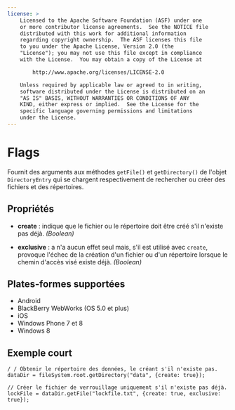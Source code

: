 ```yaml
---
license: >
    Licensed to the Apache Software Foundation (ASF) under one
    or more contributor license agreements.  See the NOTICE file
    distributed with this work for additional information
    regarding copyright ownership.  The ASF licenses this file
    to you under the Apache License, Version 2.0 (the
    "License"); you may not use this file except in compliance
    with the License.  You may obtain a copy of the License at

        http://www.apache.org/licenses/LICENSE-2.0

    Unless required by applicable law or agreed to in writing,
    software distributed under the License is distributed on an
    "AS IS" BASIS, WITHOUT WARRANTIES OR CONDITIONS OF ANY
    KIND, either express or implied.  See the License for the
    specific language governing permissions and limitations
    under the License.
---
```


# Flags

Fournit des arguments aux méthodes `getFile()` et `getDirectory()` de l'objet `DirectoryEntry` qui se chargent respectivement de rechercher ou créer des fichiers et des répertoires.

## Propriétés

*   **create** : indique que le fichier ou le répertoire doit être créé s'il n'existe pas déjà. *(Boolean)*

*   **exclusive** : a n'a aucun effet seul mais, s'il est utilisé avec `create`, provoque l'échec de la création d'un fichier ou d'un répertoire lorsque le chemin d'accès visé existe déjà. *(Boolean)*

## Plates-formes supportées

*   Android
*   BlackBerry WebWorks (OS 5.0 et plus)
*   iOS
*   Windows Phone 7 et 8
*   Windows 8

## Exemple court

    / / Obtenir le répertoire des données, le créant s'il n'existe pas.
    dataDir = fileSystem.root.getDirectory("data", {create: true});
    
    // Créer le fichier de verrouillage uniquement s'il n'existe pas déjà.
    lockFile = dataDir.getFile("lockfile.txt", {create: true, exclusive: true});